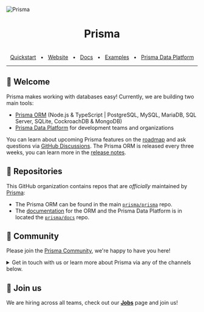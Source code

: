 ![Prisma](https://i.imgur.com/h6UIYTu.png)

<div align="center">
  <h1>Prisma</h1>

  <br />
  <a href="https://www.prisma.io/docs/getting-started/quickstart">Quickstart</a>
  <span>&nbsp;&nbsp;•&nbsp;&nbsp;</span>
  <a href="https://www.prisma.io/">Website</a>
  <span>&nbsp;&nbsp;•&nbsp;&nbsp;</span>
  <a href="https://www.prisma.io/docs/">Docs</a>
  <span>&nbsp;&nbsp;•&nbsp;&nbsp;</span>
  <a href="https://github.com/prisma/prisma-examples/">Examples</a>
  <span>&nbsp;&nbsp;•&nbsp;&nbsp;</span>
  <a href="https://www.prisma.io/data-platform">Prisma Data Platform</a>
  <br />
  <hr />
</div>

## 👋 Welcome

Prisma makes working with databases easy! Currently, we are building two main tools:

- [Prisma ORM](https://github.com/prisma/prisma) (Node.js & TypeScript | PostgreSQL, MySQL, MariaDB, SQL Server, SQLite, CockroachDB & MongoDB)
- [Prisma Data Platform](https://prisma.io/data-platform) for development teams and organizations

You can learn about upcoming Prisma features on the [roadmap](https://pris.ly/roadmap) and ask questions via [GitHub Discussions](https://github.com/prisma/prisma/discussions). The Prisma ORM is released every three weeks, you can learn more in the [release notes](https://github.com/prisma/prisma/releases).


## 🎁 Repositories

This GitHub organization contains repos that are _officially_ maintained by [Prisma](https://prisma.io):

- The Prisma ORM can be found in the main [`prisma/prisma`](https://github.com/prisma/prisma) repo. 
- The [documentation](https://prisma.io/docs) for the ORM and the Prisma Data Platform is in located the [`prisma/docs`](https://github.com/prisma/docs) repo.

## 💚 Community

Please join the [Prisma Community](https://prisma.io/community), we're happy to have you here! 

<details><summary>Get in touch with us or learn more about Prisma via any of the channels below.</summary>

### 💌 Get in touch

You can reach out to us via various channels:

- [Follow us on Twitter](https://twitter.com/prisma) to never miss any updates from the Prisma team, ecosystem & community
- [Join us on Slack](https://slack.prisma.io) to be a part of the Prisma community, showcase your work and connect with other Prisma developers
- [Check out our events](https://www.prisma.io/events), we are regularly hosting Meetups, conferences, livestreams — online & in-person around the globe
- [Ask a question](https://github.com/prisma/prisma/discussions) on GitHub Discussions
- [Report a bug or submit a feature request](https://github.com/prisma/prisma/issues) on GitHub


### 📚 Resources

You can learn more about Prisma and its rich ecosystem and community with these resources:

- [Prisma Blog](https://prisma.io/blog): Announcements, tutorials, in-depth articles & more
- [YouTube](https://www.youtube.com/watch?v=acvjE2EpMbs&ab_channel=Prisma): Video walkthroughs, courses, livestreams, talks & workshops, ... 
- [What's New in Prisma](https://www.youtube.com/playlist?list=PLn2e1F9Rfr6l1B9RP0A9NdX7i7QIWfBa7): Regular livestream with news about the Prisma ecosystem & community
- [Prisma Day](https://www.prisma.io/day): Our yearly conference where the Prisma Community gets together
- [Success Stories](https://prisma.io/showcase): Learn how people successfully use Prisma in production


</details>


## 🤝 Join us

We are hiring across all teams, check out our [**Jobs**](https://www.prisma.io/jobs) page and join us!


